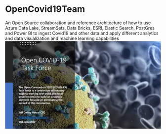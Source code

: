 # OpenCovid19Team
An Open Source collaboration and reference architecture of how to use Azure Data Lake, StreamSets, Data Bricks, ESRI, Elastic Search, PostGres and Power BI to ingest Covid19 and other data and apply different analytics and data visualization and machine learning capabilities
![Open Covid TaskForce Splash](COVID19SplashScreen.jpg)
